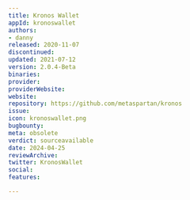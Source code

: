 ```yaml
---
title: Kronos Wallet
appId: kronoswallet
authors:
- danny
released: 2020-11-07
discontinued: 
updated: 2021-07-12
version: 2.0.4-Beta
binaries: 
provider: 
providerWebsite: 
website: 
repository: https://github.com/metaspartan/kronos
issue: 
icon: kronoswallet.png
bugbounty: 
meta: obsolete
verdict: sourceavailable
date: 2024-04-25
reviewArchive: 
twitter: KronosWallet
social: 
features: 

---
```


